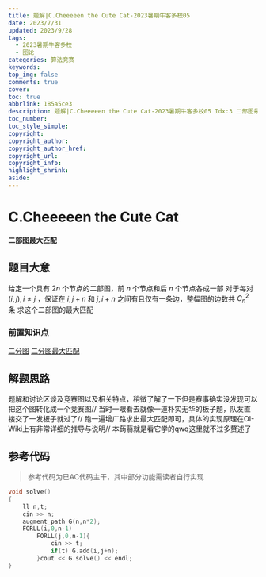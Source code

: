 ```yaml
---
title: 题解|C.Cheeeeen the Cute Cat-2023暑期牛客多校05
date: 2023/7/31
updated: 2023/9/28
tags:
  - 2023暑期牛客多校
  - 图论
categories: 算法竞赛
keywords:
top_img: false
comments: true
cover:
toc: true
abbrlink: 185a5ce3
description: 题解|C.Cheeeeen the Cute Cat-2023暑期牛客多校05 Idx:3 二部图最大匹配
toc_number:
toc_style_simple:
copyright:
copyright_author:
copyright_author_href:
copyright_url:
copyright_info:
highlight_shrink:
aside:
---
```


# C.Cheeeeen the Cute Cat
**二部图最大匹配**
## 题目大意
给定一个具有 $2n$ 个节点的二部图，前 $n$ 个节点和后 $n$ 个节点各成一部
对于每对 $(i,j),i\ne j$ ，保证在 $i,j+n$ 和 $j,i+n$ 之间有且仅有一条边，整幅图的边数共 $C_n^2$ 条
求这个二部图的最大匹配

### 前置知识点
[二分图](https://oi-wiki.org/graph/bi-graph/)
[二分图最大匹配](https://oi-wiki.org/graph/graph-matching/bigraph-match/)

## 解题思路
题解和讨论区谈及竞赛图以及相关特点，稍微了解了一下但是赛事确实没发现可以把这个图转化成一个竞赛图//
当时一眼看去就像一道朴实无华的板子题，队友直接交了一发板子就过了//
跑一遍增广路求出最大匹配即可，具体的实现原理在OI-Wiki上有非常详细的推导与说明//
本蒟蒻就是看它学的qwq这里就不过多赘述了

## 参考代码
> 参考代码为已AC代码主干，其中部分功能需读者自行实现

```cpp
void solve()
{
    ll n,t;
    cin >> n;
    augment_path G(n,n*2);
    FORLL(i,0,n-1)
        FORLL(j,0,n-1){
            cin >> t;
            if(t) G.add(i,j+n);
        }cout << G.solve() << endl;
}
```